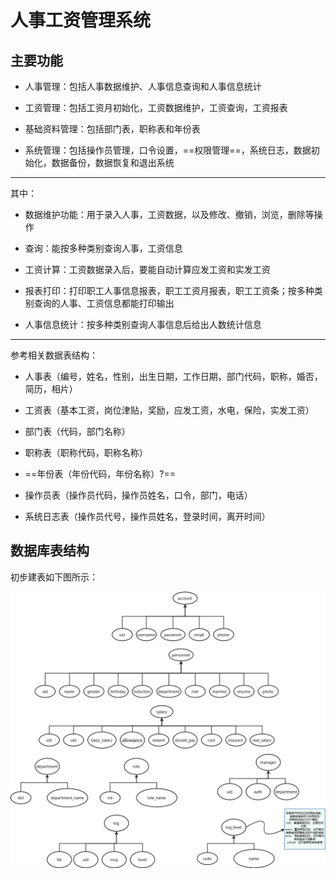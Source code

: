 # 人事工资管理系统

## 主要功能

- 人事管理：包括人事数据维护、人事信息查询和人事信息统计

- 工资管理：包括工资月初始化，工资数据维护，工资查询，工资报表
- 基础资料管理：包括部门表，职称表和年份表
- 系统管理：包括操作员管理，口令设置，==权限管理==，系统日志，数据初始化，数据备份，数据恢复和退出系统

-----

其中：

- 数据维护功能：用于录入人事，工资数据，以及修改、撤销，浏览，删除等操作

- 查询：能按多种类别查询人事，工资信息

- 工资计算：工资数据录入后，要能自动计算应发工资和实发工资

- 报表打印：打印职工人事信息报表，职工工资月报表，职工工资条；按多种类别查询的人事、工资信息都能打印输出

- 人事信息统计：按多种类别查询人事信息后给出人数统计信息

------

参考相关数据表结构：

- 人事表（编号，姓名，性别，出生日期，工作日期，部门代码，职称，婚否，简历，相片）

- 工资表（基本工资，岗位津贴，奖励，应发工资，水电，保险，实发工资）

- 部门表（代码，部门名称）

- 职称表（职称代码，职称名称）

- ==年份表（年份代码，年份名称）?==

- 操作员表（操作员代码，操作员姓名，口令，部门，电话）

- 系统日志表（操作员代号，操作员姓名，登录时间，离开时间）

## 数据库表结构

初步建表如下图所示：

![数据库E-R图](./数据库E-R图.png)